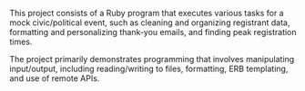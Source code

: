 This project consists of a Ruby program that executes various tasks for a mock civic/political event, such as cleaning and organizing registrant data, formatting and personalizing thank-you emails, and finding peak registration times.

The project primarily demonstrates programming that involves manipulating input/output, including reading/writing to files, formatting, ERB templating, and use of remote APIs.
